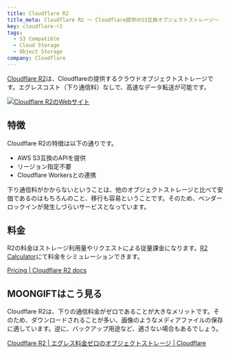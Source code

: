 ```yaml
---
title: Cloudflare R2
title_meta: Cloudflare R2 〜 Cloudflare提供のS3互換オブジェクトストレージ〜
key: cloudflare-r2
tags:
  - S3 Compatible
  - Cloud Storage
  - Object Storage
company: Cloudflare
---
```


[Cloudflare R2](https://www.cloudflare.com/ja-jp/developer-platform/r2/)は、Cloudflareの提供するクラウドオブジェクトストレージです。エグレスコスト（下り通信料）なしで、高速なデータ転送が可能です。

[![Cloudflare R2のWebサイト](/img/services/cloudflare-r2.jpg)](https://www.cloudflare.com/ja-jp/developer-platform/r2/)

<!--more-->

## 特徴

Cloudflare R2の特徴は以下の通りです。

- AWS S3互換のAPIを提供
- リージョン指定不要
- Cloudflare Workersとの連携

下り通信料がかからないということは、他のオブジェクトストレージと比べて安価であるのはもちろんのこと、移行も容易ということです。そのため、ベンダーロックインが発生しづらいサービスとなっています。

## 料金

R2の料金はストレージ利用量やリクエストによる従量課金になります。[R2 Calculator](https://r2-calculator.cloudflare.com/jp/)にて料金をシミュレーションできます。

[Pricing \| Cloudflare R2 docs](https://developers.cloudflare.com/r2/pricing/)

## MOONGIFTはこう見る

Cloudflare R2は、下りの通信料金がゼロであることが大きなメリットです。そのため、ダウンロードされることが多い、画像のようなメディアファイルの保存に適しています。逆に、バックアップ用途など、適さない場合もあるでしょう。

[Cloudflare R2 \| エグレス料金ゼロのオブジェクトストレージ \| Cloudflare](https://www.cloudflare.com/ja-jp/developer-platform/r2/)

